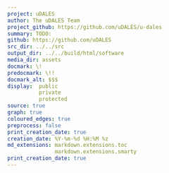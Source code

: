 ```yaml
---
project: uDALES
author: The uDALES Team
project_github: https://github.com/uDALES/u-dales
summary: TODO:
github: https://github.com/uDALES
src_dir: ../../src
output_dir: ../../build/html/software
media_dir: assets
docmark: \!
predocmark: \!!
docmark_alt: $$$
display:  public
          private
          protected
source: true
graph: true
coloured_edges: true
preprocess: false
print_creation_date: true
creation_date: %Y-%m-%d %H:%M %z
md_extensions: markdown.extensions.toc
               markdown.extensions.smarty
print_creation_date: true
---
```




